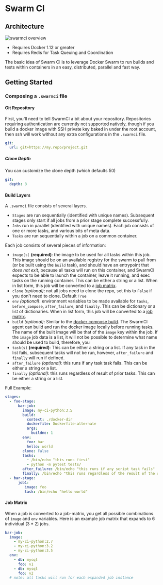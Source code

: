 Swarm CI
========

## Architecture

![swarmci overview](docs/swarmci.png)

* Requires Docker 1.12 or greater
* Requires Redis for Task Queuing and Coordination

The basic idea of Swarm CI is to leverage Docker Swarm to run builds and tests within containers in an easy, distributed, parallel and fast way.

## Getting Started

### Composing a `.swarmci` file

#### Git Repository

First, you'll need to tell SwarmCI a bit about your repository. Repositories requiring authentication are currently not supported natively, though if you build a docker image with SSH private key baked in under the root account, then ssh will work without any extra configurations in the `.swarmci` file.

```yaml
git:
  url: git+https://my.repo/project.git
```

##### Clone Depth
You can customize the clone depth (which defaults 50)

```yaml
git:
  depth: 3
```

#### Build Layers

A `.swarmci` file consists of several layers.

* `Stages` are run sequentially (identified with unique names). Subsequent stages only start if all jobs from a prior stage complete successfully.
* `Jobs` run in parallel (identified with unique names). Each job consists of one or more tasks, and various bits of meta data.
* `Tasks` are run sequentially within a job on a common container.

Each job consists of several pieces of information:

* `image(s)` **(required)**: the image to be used for all tasks within this job. This image should be on an available registry for the swarm to pull from (or be built using the `build` task), and should have an entrypoint that _does not exit_, because all tasks will run on this container, and SwarmCI expects to be able to launch the container, leave it running, and exec tasks on the running container. This can be either a string or a list. When in list form, this job will be converted to a [job matrix](#job-matrix).
* `clone` _(optional)_: not all jobs need to clone the repo, set this to `False` if you don't need to clone. Default `True`
* `env` _(optional)_: environment variables to be made available for `tasks`, `before_compose`, `after_failure`, and `finally`. This can be dictionary or a list of dictionaries. When in list form, this job will be converted to a [job matrix](#job-matrix).
* `build` _(optional)_: Similar to the [docker compose build](https://docs.docker.com/compose/compose-file/#build). The SwarmCI agent can build and run the docker image locally before running tasks. The name of the built image will be that of the `image` key within the job. If the `image` job data is a list, it will not be possible to determine what name should be used to build, therefore, you
* `task(s)` **(required)**: This can be either a string or a list. If any task in the list fails, subsequent tasks will not be run, however, `after_failure` and `finally` will run if defined.
* `after_failure` _(optional)_: this runs if any task task fails. This can be either a string or a list.
* `finally` _(optional)_: this runs regardless of result of prior tasks. This can be either a string or a list.

Full Example:

```yaml
stages:
  - foo-stage:
      bar-job:
        image: my-ci-python:3.5
        build:
          context: ./docker-dir
          dockerfile: Dockerfile-alternate
          args:
            buildno: 1
        env:
          foo: bar
          hello: world
        clone: False
        tasks:
          - /bin/echo "this runs first"
          - python -m pytest tests/
        after_failure: /bin/echo "this runs if any script task fails"
        finally: /bin/echo "this runs regardless of the result of the script tasks"
  - bar-stage:
      job1:
         image: foo
         task: /bin/echo "hello world"

```

#### <a name="job-matrix"></a>Job Matrix

When a job is converted to a job-matrix, you get all possible combinations of `image` and `env` variables. Here is an example job matrix that expands to 6 individual (3 \* 2) jobs.

```yaml
bar-job:
  image:
    - my-ci-python:2.7
    - my-ci-python:3.2
    - my-ci-python:3.5
  env:
    - db: mysql
      foo: v1
    - db: mysql
      foo: v2
  # note: all tasks will run for each expanded job instance
```

